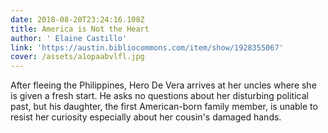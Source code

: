 ```yaml
---
date: 2018-08-20T23:24:16.108Z
title: America is Not the Heart
author: ' Elaine Castillo'
link: 'https://austin.bibliocommons.com/item/show/1928355067'
cover: /assets/a1opaabvlfl.jpg
---
```

After fleeing the Philippines, Hero De Vera arrives at her uncles where she is
given a fresh start. He asks no questions about her disturbing political past,
but his daughter, the first American-born family member, is unable to resist
her curiosity especially about her cousin's damaged hands.

